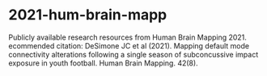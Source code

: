 # 2021-hum-brain-mapp
Publicly available research resources from Human Brain Mapping 2021. ecommended citation: DeSimone JC et al (2021). Mapping default mode connectivity alterations following a single season of subconcussive impact exposure in youth football. Human Brain Mapping. 42(8).
